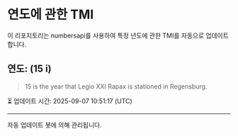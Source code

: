 
# 연도에 관한 TMI

이 리포지토리는 numbersapi를 사용하여 특정 년도에 관한 TMI를 자동으로 업데이트합니다.

## 연도: (15 i)
> 15 is the year that Legio XXI Rapax is stationed in Regensburg.

⏳ 업데이트 시간: 2025-09-07 10:51:17 (UTC)

---
자동 업데이트 봇에 의해 관리됩니다.
